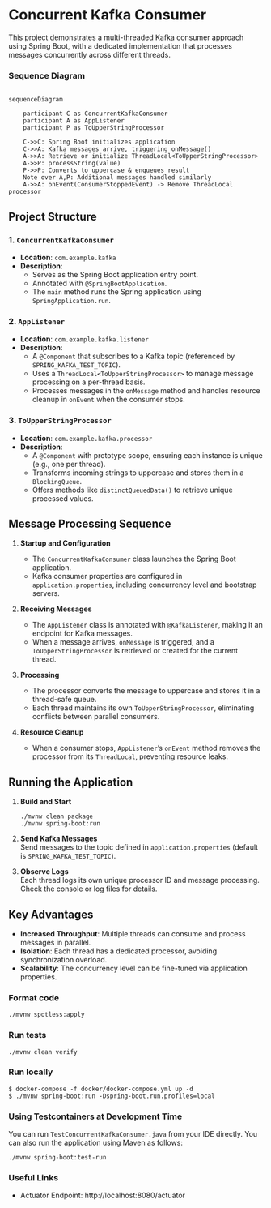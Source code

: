 # Concurrent Kafka Consumer

This project demonstrates a multi-threaded Kafka consumer approach using Spring Boot, with a dedicated implementation that processes messages concurrently across different threads.

### Sequence Diagram

```mermaid

sequenceDiagram

    participant C as ConcurrentKafkaConsumer
    participant A as AppListener
    participant P as ToUpperStringProcessor

    C->>C: Spring Boot initializes application
    C->>A: Kafka messages arrive, triggering onMessage()
    A->>A: Retrieve or initialize ThreadLocal<ToUpperStringProcessor>
    A->>P: processString(value)
    P->>P: Converts to uppercase & enqueues result
    Note over A,P: Additional messages handled similarly
    A->>A: onEvent(ConsumerStoppedEvent) -> Remove ThreadLocal processor
```

## Project Structure

### 1. `ConcurrentKafkaConsumer`
- **Location**: `com.example.kafka`
- **Description**: 
  - Serves as the Spring Boot application entry point.
  - Annotated with `@SpringBootApplication`.
  - The `main` method runs the Spring application using `SpringApplication.run`.

### 2. `AppListener`
- **Location**: `com.example.kafka.listener`
- **Description**: 
  - A `@Component` that subscribes to a Kafka topic (referenced by `SPRING_KAFKA_TEST_TOPIC`).
  - Uses a `ThreadLocal<ToUpperStringProcessor>` to manage message processing on a per-thread basis.
  - Processes messages in the `onMessage` method and handles resource cleanup in `onEvent` when the consumer stops.

### 3. `ToUpperStringProcessor`
- **Location**: `com.example.kafka.processor`
- **Description**: 
  - A `@Component` with prototype scope, ensuring each instance is unique (e.g., one per thread).
  - Transforms incoming strings to uppercase and stores them in a `BlockingQueue`.
  - Offers methods like `distinctQueuedData()` to retrieve unique processed values.

## Message Processing Sequence

1. **Startup and Configuration**  
   - The `ConcurrentKafkaConsumer` class launches the Spring Boot application.  
   - Kafka consumer properties are configured in `application.properties`, including concurrency level and bootstrap servers.

2. **Receiving Messages**  
   - The `AppListener` class is annotated with `@KafkaListener`, making it an endpoint for Kafka messages.  
   - When a message arrives, `onMessage` is triggered, and a `ToUpperStringProcessor` is retrieved or created for the current thread.

3. **Processing**  
   - The processor converts the message to uppercase and stores it in a thread-safe queue.  
   - Each thread maintains its own `ToUpperStringProcessor`, eliminating conflicts between parallel consumers.

4. **Resource Cleanup**  
   - When a consumer stops, `AppListener`’s `onEvent` method removes the processor from its `ThreadLocal`, preventing resource leaks.

## Running the Application

1. **Build and Start**  

    ```
    ./mvnw clean package
    ./mvnw spring-boot:run
    ```

2. **Send Kafka Messages**  
   Send messages to the topic defined in `application.properties` (default is `SPRING_KAFKA_TEST_TOPIC`).
3. **Observe Logs**  
   Each thread logs its own unique processor ID and message processing. Check the console or log files for details.

## Key Advantages
- **Increased Throughput**: Multiple threads can consume and process messages in parallel.  
- **Isolation**: Each thread has a dedicated processor, avoiding synchronization overload.  
- **Scalability**: The concurrency level can be fine-tuned via application properties.


### Format code

```shell
./mvnw spotless:apply
```

### Run tests

```shell
./mvnw clean verify
```

### Run locally

```shell
$ docker-compose -f docker/docker-compose.yml up -d
$ ./mvnw spring-boot:run -Dspring-boot.run.profiles=local
```

### Using Testcontainers at Development Time
You can run `TestConcurrentKafkaConsumer.java` from your IDE directly.
You can also run the application using Maven as follows:

```shell
./mvnw spring-boot:test-run
```


### Useful Links
* Actuator Endpoint: http://localhost:8080/actuator
